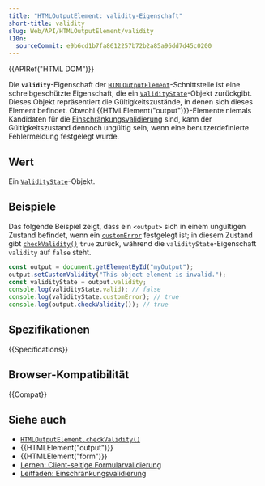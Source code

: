 ```yaml
---
title: "HTMLOutputElement: validity-Eigenschaft"
short-title: validity
slug: Web/API/HTMLOutputElement/validity
l10n:
  sourceCommit: e9b6cd1b7fa8612257b72b2a85a96dd7d45c0200
---
```


{{APIRef("HTML DOM")}}

Die **`validity`**-Eigenschaft der [`HTMLOutputElement`](/de/docs/Web/API/HTMLOutputElement)-Schnittstelle ist eine schreibgeschützte Eigenschaft, die ein [`ValidityState`](/de/docs/Web/API/ValidityState)-Objekt zurückgibt. Dieses Objekt repräsentiert die Gültigkeitszustände, in denen sich dieses Element befindet. Obwohl {{HTMLElement("output")}}-Elemente niemals Kandidaten für die [Einschränkungsvalidierung](/de/docs/Web/HTML/Guides/Constraint_validation) sind, kann der Gültigkeitszustand dennoch ungültig sein, wenn eine benutzerdefinierte Fehlermeldung festgelegt wurde.

## Wert

Ein [`ValidityState`](/de/docs/Web/API/ValidityState)-Objekt.

## Beispiele

Das folgende Beispiel zeigt, dass ein `<output>` sich in einem ungültigen Zustand befindet, wenn ein [`customError`](/de/docs/Web/API/ValidityState/customError) festgelegt ist; in diesem Zustand gibt [`checkValidity()`](/de/docs/Web/API/HTMLOutputElement/checkValidity) `true` zurück, während die `validityState`-Eigenschaft `validity` auf `false` steht.

```js
const output = document.getElementById("myOutput");
output.setCustomValidity("This object element is invalid.");
const validityState = output.validity;
console.log(validityState.valid); // false
console.log(validityState.customError); // true
console.log(output.checkValidity()); // true
```

## Spezifikationen

{{Specifications}}

## Browser-Kompatibilität

{{Compat}}

## Siehe auch

- [`HTMLOutputElement.checkValidity()`](/de/docs/Web/API/HTMLOutputElement/checkValidity)
- {{HTMLElement("output")}}
- {{HTMLElement("form")}}
- [Lernen: Client-seitige Formularvalidierung](/de/docs/Learn_web_development/Extensions/Forms/Form_validation)
- [Leitfaden: Einschränkungsvalidierung](/de/docs/Web/HTML/Guides/Constraint_validation)
